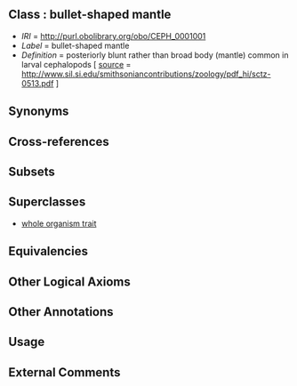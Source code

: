 
## Class : bullet-shaped mantle

 * *IRI* = http://purl.obolibrary.org/obo/CEPH_0001001
 * *Label* = bullet-shaped mantle
 * *Definition* = posteriorly blunt rather than broad body (mantle) common in larval cephalopods [ [source](../../ce/source.md) = http://www.sil.si.edu/smithsoniancontributions/zoology/pdf_hi/sctz-0513.pdf ]

## Synonyms


## Cross-references


## Subsets


## Superclasses

 * [whole organism trait](../../CEPH/65/CEPH_0001065.md)

## Equivalencies


## Other Logical Axioms


## Other Annotations


## Usage


## External Comments

